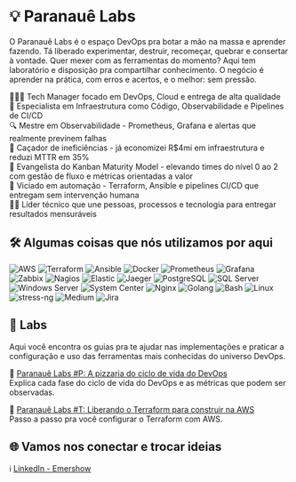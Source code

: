 # 💡 Paranauê Labs
O Paranauê Labs é o espaço DevOps pra botar a mão na massa e aprender fazendo. Tá liberado experimentar, destruir, recomeçar, quebrar e consertar à vontade. Quer mexer com as ferramentas do momento? Aqui tem laboratório e disposição pra compartilhar conhecimento. O negócio é aprender na prática, com erros e acertos, e o melhor: sem pressão.

👨🏾‍💻 Tech Manager focado em DevOps, Cloud e entrega de alta qualidade<br>
🧩 Especialista em Infraestrutura como Código, Observabilidade e Pipelines de CI/CD<br>
🔍 Mestre em Observabilidade - Prometheus, Grafana e alertas que realmente previnem falhas<br>
🐞 Caçador de ineficiências - já economizei R$4mi em infraestrutura e reduzi MTTR em 35%<br>
🧠 Evangelista do Kanban Maturity Model - elevando times do nível 0 ao 2 com gestão de fluxo e métricas orientadas a valor<br>
🤖 Viciado em automação - Terraform, Ansible e pipelines CI/CD que entregam sem intervenção humana<br>
☝🏾 Lider técnico que une pessoas, processos e tecnologia para entregar resultados mensuráveis

## 🛠️ Algumas coisas que nós utilizamos por aqui
![AWS](https://img.shields.io/badge/AWS-232F3E?style=flat&logo=amazon-aws&logoColor=white) ![Terraform](https://img.shields.io/badge/Terraform-7B42BC?style=flat&logo=terraform&logoColor=white) ![Ansible](https://img.shields.io/badge/Ansible-EE0000?style=flat&logo=ansible&logoColor=white) ![Docker](https://img.shields.io/badge/Docker-2496ED?style=flat&logo=docker&logoColor=white) ![Prometheus](https://img.shields.io/badge/Prometheus-E6522C?style=flat&logo=prometheus&logoColor=white) ![Grafana](https://img.shields.io/badge/Grafana-F46800?style=flat&logo=grafana&logoColor=white) ![Zabbix](https://img.shields.io/badge/Zabbix-D50000?style=flat&logo=zabbix&logoColor=white) ![Nagios](https://img.shields.io/badge/Nagios-1E8FBE?style=flat&logo=nagios&logoColor=white) ![Elastic](https://img.shields.io/badge/Elastic-005571?style=flat&logo=elastic&logoColor=white) ![Jaeger](https://img.shields.io/badge/Jaeger-000000?style=flat&logo=jaeger&logoColor=white) ![PostgreSQL](https://img.shields.io/badge/PostgreSQL-4169E1?style=flat&logo=postgresql&logoColor=white) ![SQL Server](https://img.shields.io/badge/SQL_Server-CC2927?style=flat&logo=microsoft-sql-server&logoColor=white) ![Windows Server](https://img.shields.io/badge/Windows_Server-0078D6?style=flat&logo=windows&logoColor=white) ![System Center](https://img.shields.io/badge/System_Center-0078D6?style=flat&logo=microsoft&logoColor=white) ![Nginx](https://img.shields.io/badge/Nginx-009639?style=flat&logo=nginx&logoColor=white) ![Golang](https://img.shields.io/badge/Go-00ADD8?style=flat&logo=go&logoColor=white) ![Bash](https://img.shields.io/badge/Bash-4EAA25?style=flat&logo=gnu-bash&logoColor=white) ![Linux](https://img.shields.io/badge/Linux-FCC624?style=flat&logo=linux&logoColor=black) ![stress-ng](https://img.shields.io/badge/stress--ng-000000?style=flat&logo=linux&logoColor=white) ![Medium](https://img.shields.io/badge/Medium-12100E?style=flat&logo=medium&logoColor=white) ![Jira](https://img.shields.io/badge/Jira-0052CC?style=flat&logo=jira&logoColor=white) 

## 📝 Labs
Aqui você encontra os guias pra te ajudar nas implementações e praticar a configuração e uso das ferramentas mais conhecidas do universo DevOps.

🔗 [Paranauê Labs #P: A pizzaria do ciclo de vida do DevOps](https://medium.com/@emershow/paranau%C3%AA-labs-p-a-pizzaria-do-ciclo-de-vida-do-devops-ef59fb9ba8b6)<br>
Explica cada fase do ciclo de vida do DevOps e as métricas que podem ser observadas.

🔗 [Paranauê Labs #T: Liberando o Terraform para construir na AWS](https://medium.com/@emershow/paranau%C3%AA-labs-t-liberando-o-terraform-para-construir-na-aws-e637364bd7c0)<br>
Passo a passo pra você configurar o Terraform com AWS.

## 🌐 Vamos nos conectar e trocar ideias
ℹ️ [LinkedIn - Emershow](https://www.linkedin.com/in/emnsilva/)
